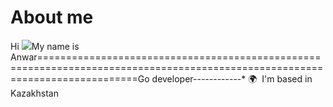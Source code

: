 # About me 

Hi ![](https://user-images.githubusercontent.com/18350557/176309783-0785949b-9127-417c-8b55-ab5a4333674e.gif)My name is Anwar=============================================================================================================================Go developer------------* 🌍  I'm based in Kazakhstan

